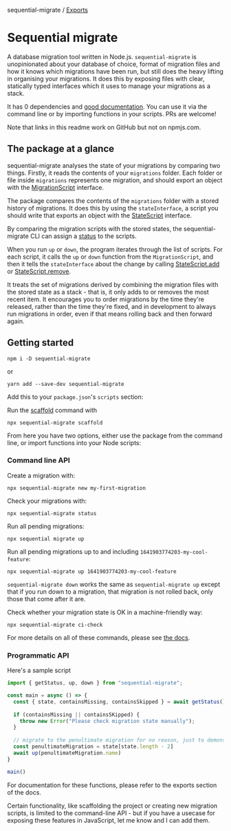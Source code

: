 sequential-migrate / [Exports](modules.md)

# Sequential migrate

A database migration tool written in Node.js. `sequential-migrate` is unopinionated about your database of choice, format of migration files and how it knows which migrations have been run, but still does the heavy lifting in organising your migrations. It does this by exposing files with clear, statically typed interfaces which it uses to manage your migrations as a stack. 

It has 0 dependencies and [good documentation](./docs/modules.md). You can use it via the command line or by importing functions in your scripts. PRs are welcome!

Note that links in this readme work on GitHub but not on npmjs.com.

## The package at a glance

sequential-migrate analyses the state of your migrations by comparing two things. Firstly, it reads the contents of your `migrations` folder. Each folder or file inside `migrations` represents one migration, and should export an object with the [MigrationScript](./docs/interfaces/MigrationScript.md) interface.

The package compares the contents of the `migrations` folder with a stored history of migrations. It does this by using the `stateInterface`, a script you should write that exports an object with the [StateScript](./docs/interfaces/StateScript.md) interface.

By comparing the migration scripts with the stored states, the sequential-migrate CLI can assign a [status](./docs/enums/MIGRATION_STATUS.md) to the scripts.

When you run `up` or `down`, the program iterates through the list of scripts. For each script, it calls the `up` or `down` function from the `MigrationScript`, and then it tells the `stateInterface` about the change by calling [StateScript.add](./docs/interfaces/StateScript.md#add) or [StateScript.remove](./docs/interfaces/StateScript.md#remove).

It treats the set of migrations derived by combining the migration files with the stored state as a stack - that is, it only adds to or removes the most recent item. It encourages you to order migrations by the time they're released, rather than the time they're fixed, and in development to always run migrations in order, even if that means rolling back and then forward again.

## Getting started

```
npm i -D sequential-migrate
```

or

```
yarn add --save-dev sequential-migrate
```

Add this to your `package.json`'s `scripts` section:

Run the [scaffold](./docs/enums/COMMAND.md#scaffold) command with 

```
npx sequential-migrate scaffold
```

From here you have two options, either use the package from the command line, or import functions into your Node scripts:

### Command line API

Create a migration with:

```
npx sequential-migrate new my-first-migration
```

Check your migrations with:

```
npx sequential-migrate status
```

Run all pending migrations:

```
npx sequential migrate up
```

Run all pending migrations up to and including `1641903774203-my-cool-feature`:

```
npx sequential-migrate up 1641903774203-my-cool-feature
```

`sequential-migrate down` works the same as `sequential-migrate up` except that if you run down to a migration, that migration is not rolled back, only those that come after it are. 

Check whether your migration state is OK in a machine-friendly way:

```
npx sequential-migrate ci-check
```

For more details on all of these commands, please see [the docs](./docs/enums/COMMAND.md).

### Programmatic API

Here's a sample script

```javascript
import { getStatus, up, down } from "sequential-migrate";

const main = async () => {
  const { state, containsMissing, containsSkipped } = await getStatus()
  
  if (containsMissing || containsSKipped) {
    throw new Error("Please check migration state manually");
  }
  
  // migrate to the penultimate migration for no reason, just to demonstrate how up function works
  const penultimateMigration = state[state.length - 2]
  await up(penultimateMigration.name)
}

main()
```

For documentation for these functions, please refer to the exports section of the docs.

Certain functionality, like scaffolding the project or creating new migration scripts, is limited to the command-line API - but if you have a usecase for exposing these features in JavaScript, let me know and I can add them.
